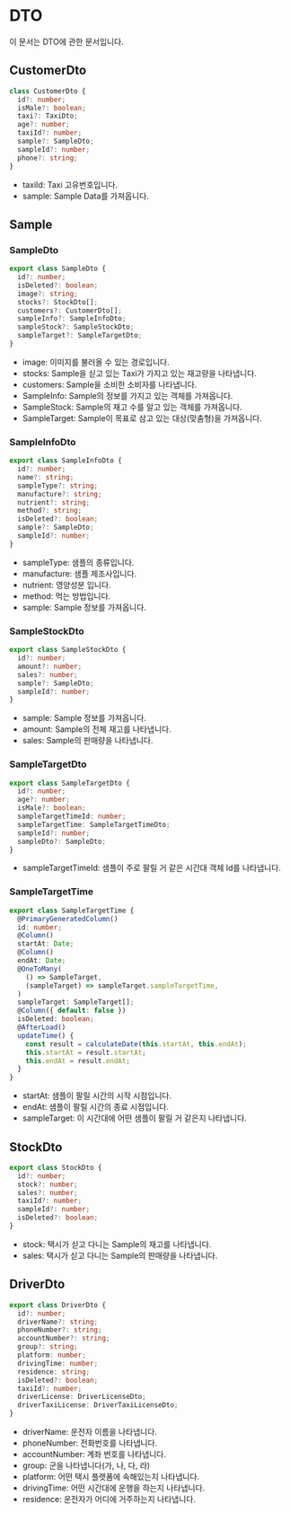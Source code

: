 # DTO

이 문서는 DTO에 관한 문서입니다.

## CustomerDto

```typescript
class CustomerDto {
  id?: number;
  isMale?: boolean;
  taxi?: TaxiDto;
  age?: number;
  taxiId?: number;
  sample?: SampleDto;
  sampleId?: number;
  phone?: string;
}
```

* taxiId: Taxi 고유번호입니다.
* sample: Sample Data를 가져옵니다.

## Sample

### SampleDto

```typescript
export class SampleDto {
  id?: number;
  isDeleted?: boolean;
  image?: string;
  stocks?: StockDto[];
  customers?: CustomerDto[];
  sampleInfo?: SampleInfoDto;
  sampleStock?: SampleStockDto;
  sampleTarget?: SampleTargetDto;
}
```

* image: 이미지를 불러올 수 있는 경로입니다.
* stocks: Sample을 싣고 있는 Taxi가 가지고 있는 재고량을 나타냅니다.
* customers: Sample을 소비한 소비자를 나타냅니다.
* SampleInfo: Sample의 정보를 가지고 있는 객체를 가져옵니다.
* SampleStock: Sample의 재고 수를 알고 있는 객체를 가져옵니다.
* SampleTarget: Sample이 목표로 삼고 있는 대상(맞춤형)을 가져옵니다.

### SampleInfoDto

```typescript
export class SampleInfoDto {
  id?: number;
  name?: string;
  sampleType?: string;
  manufacture?: string;
  nutrient?: string;
  method?: string;
  isDeleted?: boolean;
  sample?: SampleDto;
  sampleId?: number;
}
```

* sampleType: 샘플의 종류입니다.
* manufacture: 샘플 제조사입니다.
* nutrient: 영양성분 입니다.
* method: 먹는 방법입니다.
* sample: Sample 정보를 가져옵니다.

### SampleStockDto

```typescript
export class SampleStockDto {
  id?: number;
  amount?: number;
  sales?: number;
  sample?: SampleDto;
  sampleId?: number;
}
```

* sample: Sample 정보를 가져옵니다.
* amount: Sample의 전체 재고를 나타냅니다.
* sales: Sample의 판매량을 나타냅니다.

### SampleTargetDto

```typescript
export class SampleTargetDto {
  id?: number;
  age?: number;
  isMale?: boolean;
  sampleTargetTimeId: number;
  sampleTargetTime: SampleTargetTimeDto;
  sampleId?: number;
  sampleDto?: SampleDto;
}
```

* sampleTargetTimeId: 샘플이 주로 팔릴 거 같은 시간대 객체 Id를 나타냅니다.

### SampleTargetTime

```typescript
export class SampleTargetTime {
  @PrimaryGeneratedColumn()
  id: number;
  @Column()
  startAt: Date;
  @Column()
  endAt: Date;
  @OneToMany(
    () => SampleTarget,
    (sampleTarget) => sampleTarget.sampleTargetTime,
  )
  sampleTarget: SampleTarget[];
  @Column({ default: false })
  isDeleted: boolean;
  @AfterLoad()
  updateTime() {
    const result = calculateDate(this.startAt, this.endAt);
    this.startAt = result.startAt;
    this.endAt = result.endAt;
  }
}
```

* startAt: 샘플이 팔릴 시간의 시작 시점입니다.
* endAt: 샘플이 팔릴 시간의 종료 시점입니다.
* sampleTarget: 이 시간대에 어떤 샘플이 팔릴 거 같은지 나타냅니다.

## StockDto

```typescript
export class StockDto {
  id?: number;
  stock?: number;
  sales?: number;
  taxiId?: number;
  sampleId?: number;
  isDeleted?: boolean;
}
```

* stock: 택시가 싣고 다니는 Sample의 재고를 나타냅니다.
* sales: 택시가 싣고 다니는 Sample의 판매량을 나타냅니다.

## DriverDto

```typescript
export class DriverDto {
  id?: number;
  driverName?: string;
  phoneNumber?: string;
  accountNumber?: string;
  group?: string;
  platform: number;
  drivingTime: number;
  residence: string;
  isDeleted?: boolean;
  taxiId?: number;
  driverLicense: DriverLicenseDto;
  driverTaxiLicense: DriverTaxiLicenseDto;
}
```

* driverName: 운전자 이름을 나타냅니다.
* phoneNumber: 전화번호를 나타냅니다.
* accountNumber: 계좌 번호를 나타냅니다.
* group: 군을 나타냅니다(가, 나, 다, 라)
* platform: 어떤 택시 플랫폼에 속해있는지 나타냅니다.
* drivingTime: 어떤 시간대에 운행을 하는지 나타냅니다.
* residence: 운전자가 어디에 거주하는지 나타냅니다.